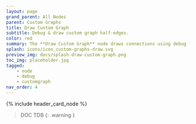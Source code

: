 ```yaml
---
layout: page
grand_parent: All Nodes
parent: Custom Graphs
title: Draw Custom Graph
subtitle: Debug & draw custom graph half-edges.
color: red
summary: The **Draw Custom Graph** node draws connections using debug lines. It can be very helpful to understand the different types of half-edges and what to expect when either working with states, or converting the graph into clusters.
splash: icons/icon_custom-graphs-draw.svg
preview_img: docs/splash-draw-custom-graph.png
toc_img: placeholder.jpg
tagged: 
    - node
    - debug
    - customgraph
nav_order: 4
---
```


{% include header_card_node %}

> DOC TDB
{: .warning }